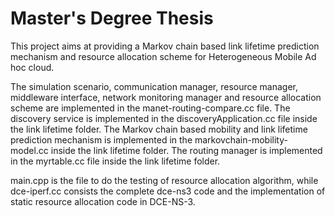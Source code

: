 # Master's Degree Thesis
This project aims at providing a Markov chain based link lifetime prediction mechanism and resource allocation scheme for Heterogeneous Mobile Ad hoc cloud.

The simulation scenario, communication manager, resource manager, middleware interface, network monitoring manager and resource allocation scheme are implemented in the manet-routing-compare.cc file.
The discovery service is implemented in the discoveryApplication.cc file inside the link lifetime folder.
The Markov chain based mobility and link lifetime prediction mechanism is implemented in the markovchain-mobility-model.cc inside the link lifetime folder.
The routing manager is implemented in the myrtable.cc file inside the link lifetime folder.

main.cpp is the file to do the testing of resource allocation algorithm, while dce-iperf.cc consists the complete dce-ns3 code and the implementation of static resource allocation code in DCE-NS-3.

